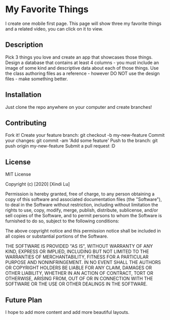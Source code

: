 # My Favorite Things
I create one mobile first page. This page will show three  my favorite things and a related video, you can click on it to view.

## Description
Pick 3 things you love and create an app that showcases those things. Design a database that contains at least 4 columns - you must include an image of some kind and descriptive data about each of those things. Use the class authoring files as a reference - however DO NOT use the design files - make something better.

## Installation
Just clone the repo anywhere on your computer and create branches!

## Contributing
Fork it!
Create your feature branch: git checkout -b my-new-feature
Commit your changes: git commit -am 'Add some feature'
Push to the branch: git push origin my-new-feature
Submit a pull request :D

## License
MIT License

Copyright (c) [2020] [Xindi Lu]

Permission is hereby granted, free of charge, to any person obtaining a copy of this software and associated documentation files (the "Software"), to deal in the Software without restriction, including without limitation the rights to use, copy, modify, merge, publish, distribute, sublicense, and/or sell copies of the Software, and to permit persons to whom the Software is furnished to do so, subject to the following conditions:

The above copyright notice and this permission notice shall be included in all copies or substantial portions of the Software.

THE SOFTWARE IS PROVIDED "AS IS", WITHOUT WARRANTY OF ANY KIND, EXPRESS OR IMPLIED, INCLUDING BUT NOT LIMITED TO THE WARRANTIES OF MERCHANTABILITY, FITNESS FOR A PARTICULAR PURPOSE AND NONINFRINGEMENT. IN NO EVENT SHALL THE AUTHORS OR COPYRIGHT HOLDERS BE LIABLE FOR ANY CLAIM, DAMAGES OR OTHER LIABILITY, WHETHER IN AN ACTION OF CONTRACT, TORT OR OTHERWISE, ARISING FROM, OUT OF OR IN CONNECTION WITH THE SOFTWARE OR THE USE OR OTHER DEALINGS IN THE SOFTWARE.

## Future Plan
I hope to add more content and add more beautiful layouts.